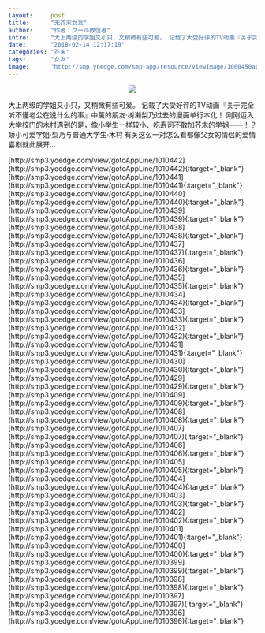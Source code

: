 ```yaml
---
layout:     post
title:      "无芥末女友"
author:     "作者：クール教信者"
intro:      "大上两级的学姐又小只，又稍微有些可爱。 记载了大受好评的TV动画『关于完全听不懂老公在说什么的事』中薰的朋友·树濑梨乃过去的漫画单行本化！ 刚刚迈入大学校门的木村遇到的是，像小学生一样较小、吃寿司不敢加芥末的学姐——！？ 娇小可爱学姐·梨乃与普通大学生·木村 有关这么一对怎么看都像父女的情侣的爱情喜剧就此展开..."
date:       "2018-02-14 12:17:19"
categories: "芥末"
tags:       "女友"
image:      "http://smp.yoedge.com/smp-app/resource/viewImage/1000450appline.png"
---
```

<div style="text-align: center">
<p><img src="http://smp.yoedge.com/smp-app/resource/viewImage/1000450appline.png"/></p>
</div>
<p class="post-meta">
<span>大上两级的学姐又小只，又稍微有些可爱。 记载了大受好评的TV动画『关于完全听不懂老公在说什么的事』中薰的朋友·树濑梨乃过去的漫画单行本化！ 刚刚迈入大学校门的木村遇到的是，像小学生一样较小、吃寿司不敢加芥末的学姐——！？ 娇小可爱学姐·梨乃与普通大学生·木村 有关这么一对怎么看都像父女的情侣的爱情喜剧就此展开...</span>
</p>
[http://smp3.yoedge.com/view/gotoAppLine/1010442](http://smp3.yoedge.com/view/gotoAppLine/1010442){:target="_blank"}
[http://smp3.yoedge.com/view/gotoAppLine/1010441](http://smp3.yoedge.com/view/gotoAppLine/1010441){:target="_blank"}
[http://smp3.yoedge.com/view/gotoAppLine/1010440](http://smp3.yoedge.com/view/gotoAppLine/1010440){:target="_blank"}
[http://smp3.yoedge.com/view/gotoAppLine/1010439](http://smp3.yoedge.com/view/gotoAppLine/1010439){:target="_blank"}
[http://smp3.yoedge.com/view/gotoAppLine/1010438](http://smp3.yoedge.com/view/gotoAppLine/1010438){:target="_blank"}
[http://smp3.yoedge.com/view/gotoAppLine/1010437](http://smp3.yoedge.com/view/gotoAppLine/1010437){:target="_blank"}
[http://smp3.yoedge.com/view/gotoAppLine/1010436](http://smp3.yoedge.com/view/gotoAppLine/1010436){:target="_blank"}
[http://smp3.yoedge.com/view/gotoAppLine/1010435](http://smp3.yoedge.com/view/gotoAppLine/1010435){:target="_blank"}
[http://smp3.yoedge.com/view/gotoAppLine/1010434](http://smp3.yoedge.com/view/gotoAppLine/1010434){:target="_blank"}
[http://smp3.yoedge.com/view/gotoAppLine/1010433](http://smp3.yoedge.com/view/gotoAppLine/1010433){:target="_blank"}
[http://smp3.yoedge.com/view/gotoAppLine/1010432](http://smp3.yoedge.com/view/gotoAppLine/1010432){:target="_blank"}
[http://smp3.yoedge.com/view/gotoAppLine/1010431](http://smp3.yoedge.com/view/gotoAppLine/1010431){:target="_blank"}
[http://smp3.yoedge.com/view/gotoAppLine/1010430](http://smp3.yoedge.com/view/gotoAppLine/1010430){:target="_blank"}
[http://smp3.yoedge.com/view/gotoAppLine/1010429](http://smp3.yoedge.com/view/gotoAppLine/1010429){:target="_blank"}
[http://smp3.yoedge.com/view/gotoAppLine/1010409](http://smp3.yoedge.com/view/gotoAppLine/1010409){:target="_blank"}
[http://smp3.yoedge.com/view/gotoAppLine/1010408](http://smp3.yoedge.com/view/gotoAppLine/1010408){:target="_blank"}
[http://smp3.yoedge.com/view/gotoAppLine/1010407](http://smp3.yoedge.com/view/gotoAppLine/1010407){:target="_blank"}
[http://smp3.yoedge.com/view/gotoAppLine/1010406](http://smp3.yoedge.com/view/gotoAppLine/1010406){:target="_blank"}
[http://smp3.yoedge.com/view/gotoAppLine/1010405](http://smp3.yoedge.com/view/gotoAppLine/1010405){:target="_blank"}
[http://smp3.yoedge.com/view/gotoAppLine/1010404](http://smp3.yoedge.com/view/gotoAppLine/1010404){:target="_blank"}
[http://smp3.yoedge.com/view/gotoAppLine/1010403](http://smp3.yoedge.com/view/gotoAppLine/1010403){:target="_blank"}
[http://smp3.yoedge.com/view/gotoAppLine/1010402](http://smp3.yoedge.com/view/gotoAppLine/1010402){:target="_blank"}
[http://smp3.yoedge.com/view/gotoAppLine/1010401](http://smp3.yoedge.com/view/gotoAppLine/1010401){:target="_blank"}
[http://smp3.yoedge.com/view/gotoAppLine/1010400](http://smp3.yoedge.com/view/gotoAppLine/1010400){:target="_blank"}
[http://smp3.yoedge.com/view/gotoAppLine/1010399](http://smp3.yoedge.com/view/gotoAppLine/1010399){:target="_blank"}
[http://smp3.yoedge.com/view/gotoAppLine/1010398](http://smp3.yoedge.com/view/gotoAppLine/1010398){:target="_blank"}
[http://smp3.yoedge.com/view/gotoAppLine/1010397](http://smp3.yoedge.com/view/gotoAppLine/1010397){:target="_blank"}
[http://smp3.yoedge.com/view/gotoAppLine/1010396](http://smp3.yoedge.com/view/gotoAppLine/1010396){:target="_blank"}


